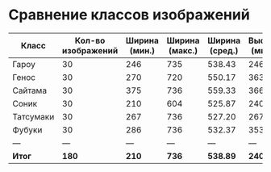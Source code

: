 # Сравнение классов изображений

| Класс     | Кол-во изображений | Ширина (мин.) | Ширина (макс.) | Ширина (сред.) | Высота (мин.) | Высота (макс.) | Высота (сред.) |
|-----------|--------------------|---------------|----------------|----------------|---------------|----------------|----------------|
| Гароу     | 30                 | 246           | 735            | 538.43         | 246           | 889            | 514.63         |
| Генос     | 30                 | 270           | 720            | 550.17         | 363           | 1070           | 673.90         |
| Сайтама   | 30                 | 375           | 736            | 559.33         | 366           | 1308           | 669.27         |
| Соник     | 30                 | 210           | 604            | 525.87         | 240           | 1076           | 609.93         |
| Татсумаки | 30                 | 267           | 736            | 527.20         | 267           | 1308           | 635.83         |
| Фубуки    | 30                 | 286           | 736            | 532.37         | 353           | 1104           | 637.77         |
| —         | —                  | —             | —              | —              | —             | —              | —              |
| **Итог**      | **180**    | **210**           | **736**            | **538.89**         | **240**           | **1308**           | **623.56**         |
